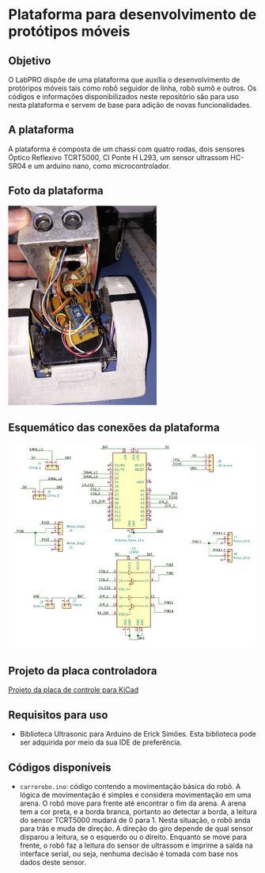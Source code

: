 # Plataforma para desenvolvimento de protótipos móveis

## Objetivo

O LabPRO dispõe de uma plataforma que auxília o desenvolvimento de protóripos móveis tais como robô seguidor de linha, robô sumô e outros. Os códigos e informações disponibilizados neste repositório são para uso nesta plataforma e servem de base para adição de novas funcionalidades.

## A plataforma

A plataforma é composta de um chassi com quatro rodas, dois sensores Óptico Reflexivo TCRT5000, CI Ponte H L293, um sensor ultrassom HC-SR04 e um arduino nano, como microcontrolador.

## Foto da plataforma

<img alt="foto" width="300" height=auto src="imgs/foto.png">

## Esquemático das conexões da plataforma

<img alt="Esquemático" width="500" height=auto src="imgs/esquema.jpeg">

## Projeto da placa controladora

[Projeto da placa de controle para KiCad ](files/kicad.rar)

## Requisitos para uso

* Biblioteca Ultrasonic para Arduino de Erick Simões. Esta biblioteca pode ser adquirida por meio da sua IDE de preferência.

## Códigos disponíveis

* ```carrorobo.ino```: código contendo a movimentação básica do robô. A lógica de movimentação é simples e considera movimentação em uma arena. O robô move para frente até encontrar o fim da arena. A arena tem a cor preta, e a borda branca, portanto ao detectar a borda, a leitura do sensor TCRT5000 mudará de 0 para 1. Nesta situação, o robô anda para trás e muda de direção. A direção do giro depende de qual sensor disparou a leitura, se o esquerdo ou o direito. Enquanto se move para frente, o robô faz a leitura do sensor de ultrassom e imprime a saída na interface serial, ou seja, nenhuma decisão é tomada com base nos dados deste sensor.
